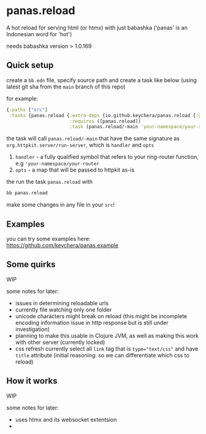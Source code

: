 # panas.reload

A hot reload for serving html (or htmx) with just babashka ('panas' is an Indonesian word for 'hot')

needs babashka version > 1.0.169

## Quick setup

create a `bb.edn` file, specify source path and create a task like below (using latest git sha from the `main` branch of this repo)

for example:

```clojure
{:paths ["src"]
 :tasks {panas.reload {:extra-deps {io.github.keychera/panas.reload {:git/sha "a210d4539472ac462ca6f8194144ba7bb245c1a0"}}
                       :requires ([panas.reload])
                       :task (panas.reload/-main 'your-namespace/your-router {:port 42042})}}}
```

the task will call `panas.reload/-main` that have the same signature as `org.httpkit.server/run-server`, which is `handler` and `opts`

1. `handler` - a fully qualified symbol that refers to your ring-router function, e.g `'your-namespace/your-router`
2. `opts` - a map that will be passed to httpkit as-is

the run the task `panas.reload` with

```sh
bb panas.reload
```

make some changes in any file in your `src`!

## Examples

you can try some examples here: https://github.com/keychera/panas.example

## Some quirks

WIP

some notes for later:
- issues in determining reloadable urls
- currently file watching only one folder
- unicode characters might break on reload (this might be incomplete encoding information issue in http response but is still under investigation)
- planning to make this usable in Clojure JVM, as well as making this work with other server (currently locked)
- css refresh currently select all `link` tag that is `type="text/css"` and have `title` attribute (initial reasoning: so we can differentiate which css to reload)

## How it works

WIP

some notes for later:
- uses htmx and its websocket extentsion
- 
